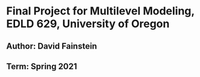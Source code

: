 # Final Project for Multilevel Modeling, EDLD 629, University of Oregon
## Author: David Fainstein
## Term: Spring 2021
